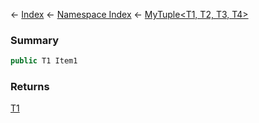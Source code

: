 ← [Index](Api-Index) ← [Namespace Index](Namespace-Index) ← [MyTuple<T1, T2, T3, T4>](VRage.MyTuple`4)

### Summary

```csharp
public T1 Item1
```

### Returns

[T1]()

